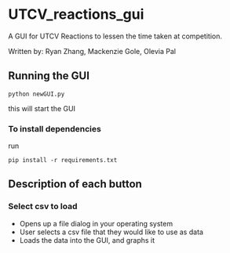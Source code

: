 # UTCV_reactions_gui
A GUI for UTCV Reactions to lessen the time taken at competition.  

Written by: Ryan Zhang, Mackenzie Gole, Olevia Pal

## Running the GUI



    python newGUI.py 

this will start the GUI

### To install dependencies


run 

    pip install -r requirements.txt

## Description of each button


### Select csv to load


- Opens up a file dialog in your operating system
- User selects a csv file that they would like to use as data
- Loads the data into the GUI, and graphs it


